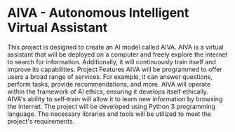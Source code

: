 <h1>AIVA - Autonomous Intelligent Virtual Assistant</h1>

This project is designed to create an AI model called AIVA. AIVA is a virtual assistant that will be deployed on a computer and freely explore the internet to search for information. Additionally, it will continuously train itself and improve its capabilities.
Project Features
AIVA will be programmed to offer users a broad range of services. For example, it can answer questions, perform tasks, provide recommendations, and more.
AIVA will operate within the framework of AI ethics, ensuring it develops itself ethically.
AIVA's ability to self-train will allow it to learn new information by browsing the internet.
The project will be developed using Python 3 programming language. The necessary libraries and tools will be utilized to meet the project's requirements.

